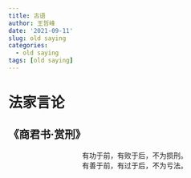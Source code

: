 ```yaml
---
title: 古语
author: 王哲峰
date: '2021-09-11'
slug: old saying
categories:
  - old saying
tags: [old saying]
---
```


# 法家言论

## 《商君书·赏刑》

<center>有功于前，有败于后，不为损刑。</center>
<center>有善于前，有过于后，不为亏法。</center>

